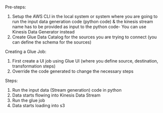 Pre-steps:

1. Setup the AWS CLI in the local system or system where you are going to run the input data generation code (python code) & the kinesis stream name has to be provided as input to the python code- You can use Kinesis Data Generator instead
2. Create Glue Data Catalog for the sources you are trying to connect (you can define the schema for the sources)

Creating a Glue Job:

1. First create a UI job using Glue UI (where you define source, destination, transformation steps)
2. Override the code generated to change the necessary steps

Steps:

1. Run the input data (Stream generation) code in python
2. Data starts flowing into Kinesis Data Stream
3. Run the glue job
4. Data starts loading into s3
